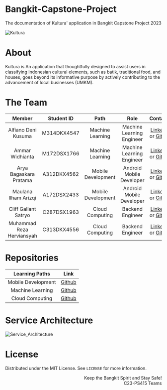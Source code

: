 # Bangkit-Capstone-Project
The documentation of Kultura' application in Bangkit Capstone Project 2023

![Kultura](https://avatars.githubusercontent.com/u/134790831?s=200&v=4)

# About
Kultura is An application that thoughtfully designed to assist users in classifying Indonesian cultural elements, such as batik, traditional food, and houses, goes beyond its informative purpose by actively contributing to the advancement of local businesses (UMKM).

# The Team

|            Member           | Student ID |        Path        |                    Role                    |                                                       Contacts                                                      |
| :-------------------------: | :--------: | :----------------: | :----------------------------------------: | :-----------------------------------------------------------------------------------------------------------------: |
|     Alfiano Deni Kusuma     | M314DKX4547 |  Machine Learning  |          Machine Learning Engineer         |           [LinkedIn](https://www.linkedin.com/in/alfiano-deni-kusuma/) or [Github](https://github.com/AlfianoDeni)           |
|       Ammar Widhianta       | M172DSX1766 |  Machine Learning  |          Machine Learning Engineer         |   [LinkedIn](https://www.linkedin.com/in/ammarwidhianta/) or [Github](https://github.com/ammarrrw)  |
|   Arya Bagaskara Pratama    | A312DKX4562 | Mobile Development |          Android Mobile Developer          |             [LinkedIn](https://www.linkedin.com/in/arya-bagaskara-pratama-145944240/) or [Github](https://github.com/aryabp)             |
|     Maulana Ilham Arizqi    | A172DSX2433 | Mobile Development |          Android Mobile Developer          |    [LinkedIn](https://www.linkedin.com/in/maulana-ilham-arizqi-302b4a271/) or [Github](https://github.com/Aiirizz)    |
|    Cliff Gallant Satryo     | C287DSX1963 |   Cloud Computing  |              Backend Engineer              |            [LinkedIn](https://www.linkedin.com/in/cliff-gallant-satryo/) or [Github](https://github.com/komiai)            |
|  Muhammad Reza Herviansyah  | C313DKX4556 |   Cloud Computing  |              Backend Engineer              | [LinkedIn](https://www.linkedin.com/in/herviansyahreza/) or [Github](https://github.com/herviansyahreza) |

# Repositories

|   Learning Paths   |                                Link                                |
| :----------------: | :----------------------------------------------------------------: |
| Mobile Development |     [Github](https://github.com/KulTura-Bangkit/KulTura-MD-dev)    |
|  Machine Learning  |     [Github](https://github.com/KulTura-Bangkit/KulTura-ML-dev)    |
|   Cloud Computing  |     [Github](https://github.com/KulTura-Bangkit/KulTura-CC-dev)    |

# Service Architecture
![Service_Architecture]()

# License
Distributed under the MIT License. See `LICENSE` for more information.

<p align="right"> Keep the Bangkit Spirit and Stay Safe! <br> C23-PS415 Teams </p>
